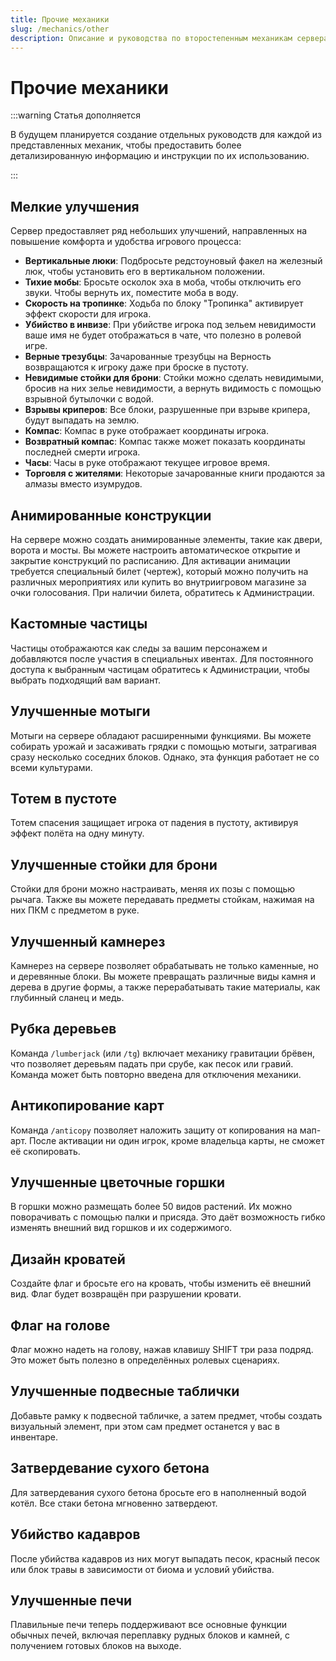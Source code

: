 ```yaml
---
title: Прочие механики
slug: /mechanics/other
description: Описание и руководства по второстепенным механикам сервера HardShard.
---
```


# Прочие механики

:::warning Статья дополняется

В будущем планируется создание отдельных руководств для каждой из представленных механик, чтобы предоставить более детализированную информацию и инструкции по их использованию.

:::

## Мелкие улучшения

Сервер предоставляет ряд небольших улучшений, направленных на повышение комфорта и удобства игрового процесса:

- **Вертикальные люки**: Подбросьте редстоуновый факел на железный люк, чтобы установить его в вертикальном положении.
- **Тихие мобы**: Бросьте осколок эха в моба, чтобы отключить его звуки. Чтобы вернуть их, поместите моба в воду.
- **Скорость на тропинке**: Ходьба по блоку "Тропинка" активирует эффект скорости для игрока.
- **Убийство в инвизе**: При убийстве игрока под зельем невидимости ваше имя не будет отображаться в чате, что полезно в ролевой игре.
- **Верные трезубцы**: Зачарованные трезубцы на Верность возвращаются к игроку даже при броске в пустоту.
- **Невидимые стойки для брони**: Стойки можно сделать невидимыми, бросив на них зелье невидимости, а вернуть видимость с помощью взрывной бутылочки с водой.
- **Взрывы криперов**: Все блоки, разрушенные при взрыве крипера, будут выпадать на землю.
- **Компас**: Компас в руке отображает координаты игрока.
- **Возвратный компас**: Компас также может показать координаты последней смерти игрока.
- **Часы**: Часы в руке отображают текущее игровое время.
- **Торговля с жителями**: Некоторые зачарованные книги продаются за алмазы вместо изумрудов.

## Анимированные конструкции

На сервере можно создать анимированные элементы, такие как двери, ворота и мосты. Вы можете настроить автоматическое открытие и закрытие конструкций по расписанию. Для активации анимации требуется специальный билет (чертеж), который можно получить на различных мероприятиях или купить во внутриигровом магазине за очки голосования. При наличии билета, обратитесь к Администрации.

## Кастомные частицы

Частицы отображаются как следы за вашим персонажем и добавляются после участия в специальных ивентах. Для постоянного доступа к выбранным частицам обратитесь к Администрации, чтобы выбрать подходящий вам вариант.

## Улучшенные мотыги

Мотыги на сервере обладают расширенными функциями. Вы можете собирать урожай и засаживать грядки с помощью мотыги, затрагивая сразу несколько соседних блоков. Однако, эта функция работает не со всеми культурами.

## Тотем в пустоте

Тотем спасения защищает игрока от падения в пустоту, активируя эффект полёта на одну минуту.

## Улучшенные стойки для брони

Стойки для брони можно настраивать, меняя их позы с помощью рычага. Также вы можете передавать предметы стойкам, нажимая на них ПКМ с предметом в руке.

## Улучшенный камнерез

Камнерез на сервере позволяет обрабатывать не только каменные, но и деревянные блоки. Вы можете превращать различные виды камня и дерева в другие формы, а также перерабатывать такие материалы, как глубинный сланец и медь.

## Рубка деревьев

Команда `/lumberjack` (или `/tg`) включает механику гравитации брёвен, что позволяет деревьям падать при срубе, как песок или гравий. Команда может быть повторно введена для отключения механики.

## Антикопирование карт

Команда `/anticopy` позволяет наложить защиту от копирования на мап-арт. После активации ни один игрок, кроме владельца карты, не сможет её скопировать.

## Улучшенные цветочные горшки

В горшки можно размещать более 50 видов растений. Их можно поворачивать с помощью палки и присяда. Это даёт возможность гибко изменять внешний вид горшков и их содержимого.

## Дизайн кроватей

Создайте флаг и бросьте его на кровать, чтобы изменить её внешний вид. Флаг будет возвращён при разрушении кровати.

## Флаг на голове

Флаг можно надеть на голову, нажав клавишу SHIFT три раза подряд. Это может быть полезно в определённых ролевых сценариях.

## Улучшенные подвесные таблички

Добавьте рамку к подвесной табличке, а затем предмет, чтобы создать визуальный элемент, при этом сам предмет останется у вас в инвентаре.

## Затвердевание сухого бетона

Для затвердевания сухого бетона бросьте его в наполненный водой котёл. Все стаки бетона мгновенно затвердеют.

## Убийство кадавров

После убийства кадавров из них могут выпадать песок, красный песок или блок травы в зависимости от биома и условий убийства.

## Улучшенные печи

Плавильные печи теперь поддерживают все основные функции обычных печей, включая переплавку рудных блоков и камней, с получением готовых блоков на выходе.
